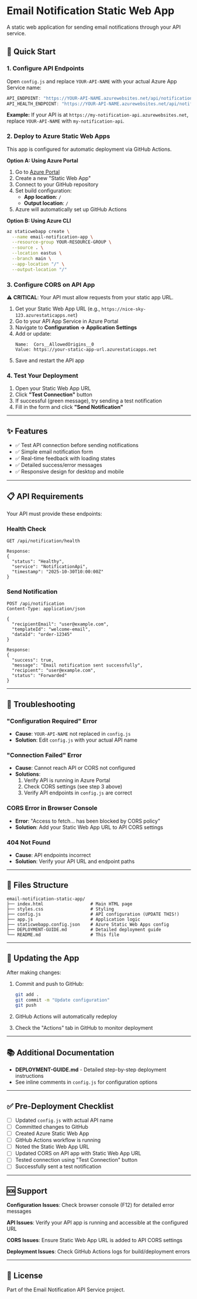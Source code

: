 # Email Notification Static Web App

A static web application for sending email notifications through your API service.

## 🚀 Quick Start

### 1. Configure API Endpoints

Open `config.js` and replace `YOUR-API-NAME` with your actual Azure App Service name:

```javascript
API_ENDPOINT: "https://YOUR-API-NAME.azurewebsites.net/api/notification",
API_HEALTH_ENDPOINT: "https://YOUR-API-NAME.azurewebsites.net/api/notification/health",
```

**Example:** If your API is at `https://my-notification-api.azurewebsites.net`, replace `YOUR-API-NAME` with `my-notification-api`.

### 2. Deploy to Azure Static Web Apps

This app is configured for automatic deployment via GitHub Actions.

**Option A: Using Azure Portal**
1. Go to [Azure Portal](https://portal.azure.com)
2. Create a new "Static Web App"
3. Connect to your GitHub repository
4. Set build configuration:
   - **App location**: `/`
   - **Output location**: `/`
5. Azure will automatically set up GitHub Actions

**Option B: Using Azure CLI**
```bash
az staticwebapp create \
  --name email-notification-app \
  --resource-group YOUR-RESOURCE-GROUP \
  --source . \
  --location eastus \
  --branch main \
  --app-location "/" \
  --output-location "/"
```

### 3. Configure CORS on API App

⚠️ **CRITICAL**: Your API must allow requests from your static app URL.

1. Get your Static Web App URL (e.g., `https://nice-sky-123.azurestaticapps.net`)
2. Go to your API App Service in Azure Portal
3. Navigate to **Configuration → Application Settings**
4. Add or update:
   ```
   Name:  Cors__AllowedOrigins__0
   Value: https://your-static-app-url.azurestaticapps.net
   ```
5. Save and restart the API app

### 4. Test Your Deployment

1. Open your Static Web App URL
2. Click **"Test Connection"** button
3. If successful (green message), try sending a test notification
4. Fill in the form and click **"Send Notification"**

---

## ✨ Features

- ✅ Test API connection before sending notifications
- ✅ Simple email notification form
- ✅ Real-time feedback with loading states
- ✅ Detailed success/error messages
- ✅ Responsive design for desktop and mobile

---

## 📋 API Requirements

Your API must provide these endpoints:

### Health Check
```
GET /api/notification/health

Response:
{
  "status": "Healthy",
  "service": "NotificationApi",
  "timestamp": "2025-10-30T10:00:00Z"
}
```

### Send Notification
```
POST /api/notification
Content-Type: application/json

{
  "recipientEmail": "user@example.com",
  "templateId": "welcome-email",
  "dataId": "order-12345"
}

Response:
{
  "success": true,
  "message": "Email notification sent successfully",
  "recipient": "user@example.com",
  "status": "Forwarded"
}
```

---

## 🔧 Troubleshooting

### "Configuration Required" Error
- **Cause**: `YOUR-API-NAME` not replaced in `config.js`
- **Solution**: Edit `config.js` with your actual API name

### "Connection Failed" Error
- **Cause**: Cannot reach API or CORS not configured
- **Solutions**:
  1. Verify API is running in Azure Portal
  2. Check CORS settings (see step 3 above)
  3. Verify API endpoints in `config.js` are correct

### CORS Error in Browser Console
- **Error**: "Access to fetch... has been blocked by CORS policy"
- **Solution**: Add your Static Web App URL to API CORS settings

### 404 Not Found
- **Cause**: API endpoints incorrect
- **Solution**: Verify your API URL and endpoint paths

---

## 📁 Files Structure

```
email-notification-static-app/
├── index.html                  # Main HTML page
├── styles.css                  # Styling
├── config.js                   # API configuration (UPDATE THIS!)
├── app.js                      # Application logic
├── staticwebapp.config.json    # Azure Static Web Apps config
├── DEPLOYMENT-GUIDE.md         # Detailed deployment guide
└── README.md                   # This file
```

---

## 🔄 Updating the App

After making changes:

1. Commit and push to GitHub:
   ```bash
   git add .
   git commit -m "Update configuration"
   git push
   ```

2. GitHub Actions will automatically redeploy
3. Check the "Actions" tab in GitHub to monitor deployment

---

## 📚 Additional Documentation

- **DEPLOYMENT-GUIDE.md** - Detailed step-by-step deployment instructions
- See inline comments in `config.js` for configuration options

---

## ✅ Pre-Deployment Checklist

- [ ] Updated `config.js` with actual API name
- [ ] Committed changes to GitHub
- [ ] Created Azure Static Web App
- [ ] GitHub Actions workflow is running
- [ ] Noted the Static Web App URL
- [ ] Updated CORS on API app with Static Web App URL
- [ ] Tested connection using "Test Connection" button
- [ ] Successfully sent a test notification

---

## 🆘 Support

**Configuration Issues**: Check browser console (F12) for detailed error messages

**API Issues**: Verify your API app is running and accessible at the configured URL

**CORS Issues**: Ensure Static Web App URL is added to API CORS settings

**Deployment Issues**: Check GitHub Actions logs for build/deployment errors

---

## 📄 License

Part of the Email Notification API Service project.
